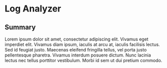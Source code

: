 # Log Analyzer

## Summary

Lorem ipsum dolor sit amet, consectetur adipiscing elit. Vivamus eget imperdiet elit. Vivamus diam ipsum, iaculis at arcu at, iaculis facilisis lectus. Sed id feugiat justo. Maecenas eleifend fringilla tellus, vel porta justo pellentesque pharetra. Vivamus interdum posuere dictum. Nunc lacinia lectus nec tellus porttitor vestibulum. Morbi id sem ut dui pretium commodo.
